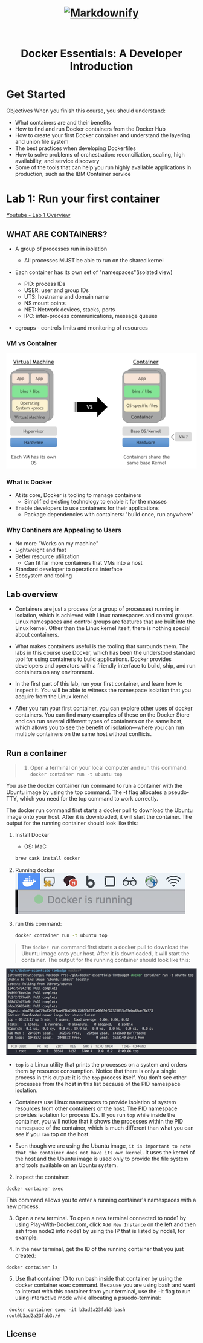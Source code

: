 <h1 align="center">
  <br>
  <a href="https://www.youracclaim.com/org/ibm/badge/docker-essentials-a-developer-introduction"><img src="https://acclaim-production-app.s3.amazonaws.com/images/08216781-93cb-4ba1-8110-8eb3401fa8ce/Docker%2BEssentials%2B-%2BISDN.png" alt="Markdownify" width="200"></a>
  <br>
  
  <br>
</h1>

<h1 align="center">Docker Essentials: A Developer Introduction
</p>


# Get Started
Objectives
When you finish this course, you should understand:

* What containers are and their benefits
* How to find and run Docker containers from the Docker Hub
* How to create your first Docker container and understand the layering and union file system
* The best practices when developing Dockerfiles
* How to solve problems of orchestration: reconciliation, scaling, high availability, and service discovery
* Some of the tools that can help you run highly available applications in production, such as the IBM Container service

# Lab 1: Run your first container 
[Youtube - Lab 1 Overview](https://www.youtube.com/watch?time_continue=161&v=Mycr9j-jgYo)

## WHAT ARE CONTAINERS? 

* A group of processes run in isolation
    - All processes MUST be able to run on the shared kernel

* Each container has its own set of "namespaces"(isolated view)
    - PID: process IDs
    - USER: user and group IDs
    - UTS: hostname and domain name
    - NS mount points
    - NET: Network devices, stacks, ports
    - IPC: inter-process communications, message queues

* cgroups - controls limits and monitoring of resources

### VM vs Container
![](./images/vm_vs_container.png)

### What is Docker
* At its core, Docker is tooling to manage containers
    - Simplified existing technology to enable it for the masses
* Enable developers to use containers for their applications
    - Package dependencies with containers: "build once, run anywhere"

### Why Continers are Appealing to Users
* No more "Works on my machine"
* Lightweight and fast
* Better resource utilization
    - Can fit far more containers that VMs into a host
* Standard developer to operations interface
* Ecosystem and tooling

## Lab overview
* Containers are just a process (or a group of processes) running in isolation, which is achieved with Linux namespaces and control groups. Linux namespaces and control groups are features that are built into the Linux kernel. Other than the Linux kernel itself, there is nothing special about containers.

* What makes containers useful is the tooling that surrounds them. The labs in this course use Docker, which has been the understood standard tool for using containers to build applications. Docker provides developers and operators with a friendly interface to build, ship, and run containers on any environment.

* In the first part of this lab, run your first container, and learn how to inspect it. You will be able to witness the namespace isolation that you acquire from the Linux kernel.

* After you run your first container, you can explore other uses of docker containers. You can find many examples of these on the Docker Store and can run several different types of containers on the same host, which allows you to see the benefit of isolation—where you can run multiple containers on the same host without conflicts.

## Run a container
> 1. Open a terminal on your local computer and run this command: `docker container run -t ubuntu top`

You use the docker container run command to run a container with the Ubuntu image by using the top command. The -t flag allocates a pseudo-TTY, which you need for the top command to work correctly.

The docker run command first starts a docker pull to download the Ubuntu image onto your host. After it is downloaded, it will start the container. The output for the running container should look like this:

1. Install Docker
    - OS: MaC
    ```bash
    brew cask install docker

2. Running docker
![](./images/running_docker.png)


3. run this command:
    ```bash
    docker container run -t ubuntu top

> The `docker run` command first starts a docker pull to download the Ubuntu image onto your host. After it is downloaded, it will start the container. The output for the running container should look like this:

![](./images/running_ubuntu.png)


* `top` is a Linux utility that prints the processes on a system and orders them by resource consumption. Notice that there is only a single process in this output: it is the `top` process itself. You don't see other processes from the host in this list because of the PID namespace isolation.

* Containers use Linux namespaces to provide isolation of system resources from other containers or the host. The PID namespace provides isolation for process IDs. If you run `top` while inside the container, you will notice that it shows the processes within the PID namespace of the container, which is much different than what you can see if you `ran` top on the host.

* Even though we are using the Ubuntu image, `it is important to note that the container does not have its own kernel`. It uses the kernel of the host and the Ubuntu image is used only to provide the file system and tools available on an Ubuntu system.

2. Inspect the container:
```
docker container exec
```
This command allows you to enter a running container's namespaces with a new process.



3. Open a new terminal. To open a new terminal connected to node1 by using Play-With-Docker.com, click `Add New Instance` on the left and then ssh from node2 into node1 by using the IP that is listed by node1, for example:

4. In the new terminal, get the ID of the running container that you just created:

```
docker container ls 
 ```
5. Use that container ID to run bash inside that container by using the docker container exec command. Because you are using bash and want to interact with this container from your terminal, use the -it flag to run using interactive mode while allocating a psuedo-terminal:

```
 docker container exec -it b3ad2a23fab3 bash 
root@b3ad2a23fab3:/#
```

 


<!-- * LivePreview - Make changes, See changes
  - Instantly see what your Markdown documents look like in HTML as you create them.
* Sync Scrolling
  - While you type, LivePreview will automatically scroll to the current location you're editing.
* GitHub Flavored Markdown  
* Syntax highlighting
* [KaTeX](https://khan.github.io/KaTeX/) Support
* Dark/Light mode
* Toolbar for basic Markdown formatting
* Supports multiple cursors
* Save the Markdown preview as PDF
* Emoji support in preview :tada:
* App will keep alive in tray for quick usage
* Full screen mode
  - Write distraction free.
* Cross platform
  - Windows, macOS and Linux ready. -->

<!-- ## How To Use

To clone and run this application, you'll need [Git](https://git-scm.com) and [Node.js](https://nodejs.org/en/download/) (which comes with [npm](http://npmjs.com)) installed on your computer. From your command line:

```bash
# Clone this repository
$ git clone https://github.com/amitmerchant1990/electron-markdownify

# Go into the repository
$ cd electron-markdownify

# Install dependencies
$ npm install

# Run the app
$ npm start
```

Note: If you're using Linux Bash for Windows, [see this guide](https://www.howtogeek.com/261575/how-to-run-graphical-linux-desktop-applications-from-windows-10s-bash-shell/) or use `node` from the command prompt.


## Download

You can [download](https://github.com/amitmerchant1990/electron-markdownify/releases/tag/v1.2.0) the latest installable version of Markdownify for Windows, macOS and Linux.

## Credits

This software uses the following open source packages:

- [Electron](http://electron.atom.io/)
- [Node.js](https://nodejs.org/)
- [Marked - a markdown parser](https://github.com/chjj/marked)
- [showdown](http://showdownjs.github.io/showdown/)
- [CodeMirror](http://codemirror.net/)
- Emojis are taken from [here](https://github.com/arvida/emoji-cheat-sheet.com)
- [highlight.js](https://highlightjs.org/)

## Related

[markdownify-web](https://github.com/amitmerchant1990/markdownify-web) - Web version of Markdownify

## Support

<a href="https://www.buymeacoffee.com/5Zn8Xh3l9" target="_blank"><img src="https://www.buymeacoffee.com/assets/img/custom_images/purple_img.png" alt="Buy Me A Coffee" style="height: 41px !important;width: 174px !important;box-shadow: 0px 3px 2px 0px rgba(190, 190, 190, 0.5) !important;-webkit-box-shadow: 0px 3px 2px 0px rgba(190, 190, 190, 0.5) !important;" ></a>

<p>Or</p> 

<a href="https://www.patreon.com/amitmerchant">
	<img src="https://c5.patreon.com/external/logo/become_a_patron_button@2x.png" width="160">
</a>

## You may also like...

- [Pomolectron](https://github.com/amitmerchant1990/pomolectron) - A pomodoro app
- [Correo](https://github.com/amitmerchant1990/correo) - A menubar/taskbar Gmail App for Windows and macOS -->

## License

<!-- MIT

---

> [amitmerchant.com](https://www.amitmerchant.com) &nbsp;&middot;&nbsp;
> GitHub [@amitmerchant1990](https://github.com/amitmerchant1990) &nbsp;&middot;&nbsp;
> Twitter [@amit_merchant](https://twitter.com/amit_merchant) -->
